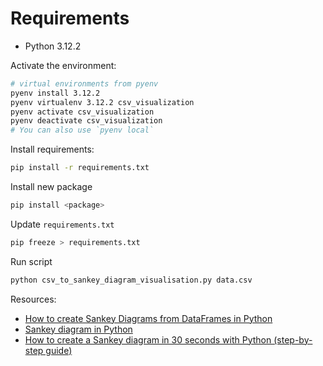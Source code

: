 # Requirements

- Python 3.12.2

Activate the environment:

```bash
# virtual environments from pyenv
pyenv install 3.12.2
pyenv virtualenv 3.12.2 csv_visualization
pyenv activate csv_visualization
pyenv deactivate csv_visualization
# You can also use `pyenv local`
```

Install requirements:

```bash
pip install -r requirements.txt
```

Install new package

```bash
pip install <package>
```

Update `requirements.txt`

```bash
pip freeze > requirements.txt
```

Run script

```bash
python csv_to_sankey_diagram_visualisation.py data.csv
```

Resources:
- [How to create Sankey Diagrams from DataFrames in Python](https://medium.com/kenlok/how-to-create-sankey-diagrams-from-dataframes-in-python-e221c1b4d6b0)
- [Sankey diagram in Python](https://medium.com/@sssspppp/sankey-diagram-in-python-10c377f1099f)
- [How to create a Sankey diagram in 30 seconds with Python (step-by-step guide)](https://www.fabi.ai/blog/how-to-create-a-sankey-diagram-in-30-seconds-with-python)
